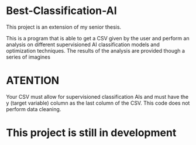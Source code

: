 # Best-Classification-AI
This project is an extension of my senior thesis.

This is a program that is able to get a CSV given by the user and perform an analysis on different supervisioned AI classification models and optimization techniques.
The results of the analysis are provided though a series of imagines

# ATENTION
Your CSV must allow for supervisioned classification AIs and must have the y (target variable) column as the last column of the CSV. This code does not perform data cleaning.

# This project is still in development
